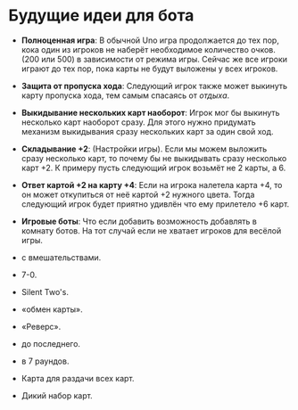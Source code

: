 # Будущие идеи для бота

- **Полноценная игра**: В обычной Uno игра продолжается до тех пор, кока один
  из игроков не наберёт необходимое количество очков. (200 или 500) в
  зависимости от режима игры.
  Сейчас же все игроки играют до тех пор, пока карты не будут выложены у всех
  игроков.

- **Защита от пропуска хода**: Следующий игрок также может выкинуть карту
  пропуска хода, тем самым спасаясь от *отдыха*.

- **Выкидывание нескольких карт наоборот**: Игрок мог бы выкинуть несколько карт
  наоборот сразу. Для этого нужно придумать механизм выкидывания сразу
  нескольких карт за один свой ход.

- **Складывание +2**: (Настройки игры). Если мы можем выложить сразу несколько
  карт, то почему бы не выкидывать сразу несколько карт +2. К примеру пусть
  следующий игрок возьмёт не 2 карты, а 6.

- **Ответ картой +2 на карту +4**: Если на игрока налетела карта +4, то он может
  откупиться от неё картой +2 нужного цвета.
  Тогда следующий игрок будет приятно удивлён что ему прилетело +6 карт.

- **Игровые боты**: Что если добавить возможность добавлять в комнату ботов.
  На тот случай если не хватает игроков для весёлой игры.

- с вмешательствами.
- 7-0.
- Silent Two's.
- «обмен карты».
- «Реверс».
- до последнего.
- в 7 раундов.

- Карта для раздачи всех карт.
- Дикий набор карт.
